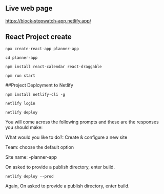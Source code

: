 ## Live web page
https://block-stopwatch-app.netlify.app/


## React Project create

`npx create-react-app planner-app`

`cd planner-app`

`npm install react-calendar react-draggable`

`npm run start`


##Project Deployment to Netlify

`npm install netlify-cli -g`

`netlify login`

`netlify deploy`

You will come across the following prompts and these are the responses you should make:

What would you like to do?: Create & configure a new site

Team: choose the default option

Site name: <yourusername>-planner-app 

On asked to provide a publish directory, enter build. 

`netlify deploy --prod`

Again, On asked to provide a publish directory, enter build. 

